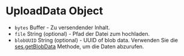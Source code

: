 # UploadData Object

* `bytes` Buffer - Zu versendender Inhalt.
* `file` String (optional) - Pfad der Datei zum hochladen.
* `blobUUID` String (optional) - UUID of blob data. Verwenden Sie die [ses.getBlobData](../session.md#sesgetblobdataidentifier) Methode, um die Daten abzurufen.
